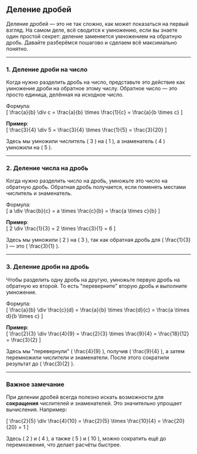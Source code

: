 ## Деление дробей  

Деление дробей — это не так сложно, как может показаться на первый взгляд. На самом деле, всё сводится к умножению, если вы знаете один простой секрет: деление заменяется умножением на обратную дробь. Давайте разберёмся пошагово и сделаем всё максимально понятно.  

---

### 1. Деление дроби на число  

Когда нужно разделить дробь на число, представьте это действие как умножение дроби на обратное этому числу. Обратное число — это просто единица, делённая на исходное число.  

Формула:  
\[
\frac{a}{b} \div c = \frac{a}{b} \times \frac{1}{c} = \frac{a}{b \times c}
\]  

**Пример**:  
\[
\frac{3}{4} \div 5 = \frac{3}{4} \times \frac{1}{5} = \frac{3}{20}
\]  

Здесь мы умножили числитель \( 3 \) на \( 1 \), а знаменатель \( 4 \) умножили на \( 5 \).  

---

### 2. Деление числа на дробь  

Когда нужно разделить число на дробь, умножьте это число на обратную дробь. Обратная дробь получается, если поменять местами числитель и знаменатель.  

Формула:  
\[
a \div \frac{b}{c} = a \times \frac{c}{b} = \frac{a \times c}{b}
\]  

**Пример**:  
\[
2 \div \frac{1}{3} = 2 \times \frac{3}{1} = 6
\]  

Здесь мы умножили \( 2 \) на \( 3 \), так как обратная дробь для \( \frac{1}{3} \) — это \( \frac{3}{1} \).  

---

### 3. Деление дроби на дробь  

Чтобы разделить одну дробь на другую, умножьте первую дробь на обратную ко второй. То есть "переверните" вторую дробь и выполните умножение.  

Формула:  
\[
\frac{a}{b} \div \frac{c}{d} = \frac{a}{b} \times \frac{d}{c} = \frac{a \times d}{b \times c}
\]  

**Пример**:  
\[
\frac{2}{3} \div \frac{4}{9} = \frac{2}{3} \times \frac{9}{4} = \frac{18}{12} = \frac{3}{2}
\]  

Здесь мы "перевернули" \( \frac{4}{9} \), получив \( \frac{9}{4} \), а затем перемножили числители и знаменатели. После этого сократили результат до \( \frac{3}{2} \).  

---

### Важное замечание  

При делении дробей всегда полезно искать возможности для **сокращения** числителей и знаменателей. Это значительно упрощает вычисления. Например:  

\[
\frac{2}{5} \div \frac{4}{10} = \frac{2}{5} \times \frac{10}{4} = \frac{20}{20} = 1
\]  

Здесь \( 2 \) и \( 4 \), а также \( 5 \) и \( 10 \), можно сократить ещё до перемножения, что делает расчёты быстрее.  

